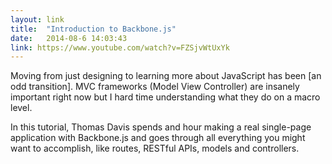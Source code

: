 ```yaml
---
layout: link
title:  "Introduction to Backbone.js"
date:   2014-08-6 14:03:43
link: https://www.youtube.com/watch?v=FZSjvWtUxYk
---
```


Moving from just designing to learning more about JavaScript has been [an odd transition]. MVC frameworks (Model View Controller) are insanely important right now but I hard time understanding what they do on a macro level.

In this tutorial, Thomas Davis spends and hour making a real single-page application with Backbone.js and goes through all everything you might want to accomplish, like routes, RESTful APIs, models and controllers.
